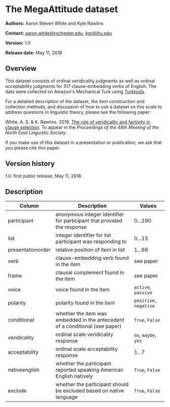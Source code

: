 # The MegaAttitude dataset

**Authors:** Aaron Steven White and Kyle Rawlins

**Contact:** aaron.white@rochester.edu, kgr@jhu.edu

**Version:** 1.0

**Release date:** May 11, 2018

## Overview

This dataset consists of ordinal veridicality judgments as well as ordinal acceptability judgments for 517 clause-embedding verbs of English.  The data were collected on Amazon's Mechanical Turk using [Turktools](http://turktools.net/).  

For a detailed description of the dataset, the item construction and collection methods, and discussion of how to use a dataset on this scale to address questions in linguistic theory, please see the following paper:

White, A. S. & K. Rawlins. 2018. [The role of veridicality and factivity in clause selection](http://aaronstevenwhite.io/papers/white_role_2018.pdf). To appear in the *Proceedings of the 48th Meeting of the North East Linguistic Society*.

If you make use of this dataset in a presentation or publication, we ask that you please cite this paper.

## Version history

1.0: first public release, May 11, 2018.

## Description

| **Column**        | **Description**                                                                           | **Values**             |
|-------------------|-------------------------------------------------------------------------------------------|------------------------|
| participant       | anonymous integer identifier for participant that provided the response                   | 0...290                |
| list              | integer identifier for list participant was responding to                                 | 0...15                 |
| presentationorder | relative position of item in list                                                         | 1...68                 |
| verb              | clause-embedding verb found in the item                                                   | see paper              |
| frame             | clausal complement found in the item                                                      | see paper              |
| voice             | voice found in the item                                                                   | `active`, `passive`    |
| polarity          | polarity found in the item                                                                | `positive`, `negative` |
| conditional       | whether the item was embedded in the antecedent of a conditional (see paper)              | `True`, `False`        |
| veridicality      | ordinal scale veridicality response                                                       | `no`, `maybe`, `yes`   |
| acceptability     | ordinal scale acceptability response                                                      | 1...7                  |
| nativeenglish     | whether the participant reported speaking American English natively                       | `True`, `False`        |
| exclude           | whether the participant should be excluded based on native language                       | `True`, `False`     |
